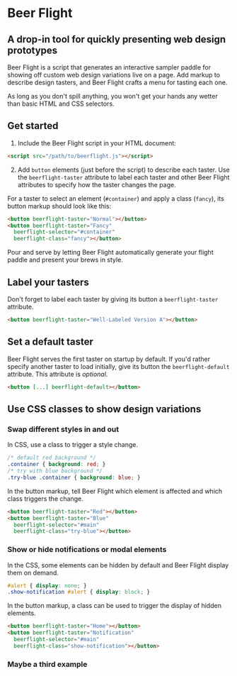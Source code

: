 # Beer Flight

## A drop-in tool for quickly presenting web design prototypes

Beer Flight is a script that generates an interactive sampler paddle for showing off custom web design variations live on a page. Add markup to describe design tasters, and Beer Flight crafts a menu for tasting each one.

As long as you don't spill anything, you won't get your hands any wetter than basic HTML and CSS selectors.

## Get started

1. Include the Beer Flight script in your HTML document:

  ```html
  <script src="/path/to/beerflight.js"></script>
  ```

2. Add `button` elements (just before the script) to describe each taster. Use the `beerflight-taster` attribute to label each taster and other Beer Flight attributes to specify how the taster changes the page.

For a taster to select an element (`#container`) and apply a class (`fancy`), its button markup should look like this:

```html
<button beerflight-taster="Normal"></button>
<button beerflight-taster="Fancy"
  beerflight-selector="#container"
  beerflight-class="fancy"></button>
```

Pour and serve by letting Beer Flight automatically generate your flight paddle and present your brews in style.

## Label your tasters

Don't forget to label each taster by giving its button a `beerflight-taster` attribute.

```html
<button beerflight-taster="Well-Labeled Version A"></button>
```

## Set a default taster

Beer Flight serves the first taster on startup by default. If you'd rather specify another taster to load initially, give its button the `beerflight-default` attribute. This attribute is _optional_.

```html
<button [...] beerflight-default></button>
```

## Use CSS classes to show design variations

### Swap different styles in and out

In CSS, use a class to trigger a style change.

```css
/* default red background */
.container { background: red; }
/* try with blue background */
.try-blue .container { background: blue; }
```

In the button markup, tell Beer Flight which element is affected and which class triggers the change.

```html
<button beerflight-taster="Red"></button>
<button beerflight-taster="Blue"
  beerflight-selector="#main"
  beerflight-class="try-blue"></button>
```

### Show or hide notifications or modal elements

In the CSS, some elements can be hidden by default and Beer Flight display them on demand.

```css
#alert { display: none; }
.show-notification #alert { display: block; }
```

In the button markup, a class can be used to trigger the display of hidden elements.

```html
<button beerflight-taster="Home"></button>
<button beerflight-taster="Notification"
  beerflight-selector="#main"
  beerflight-class="show-notification"></button>
```

### Maybe a third example
